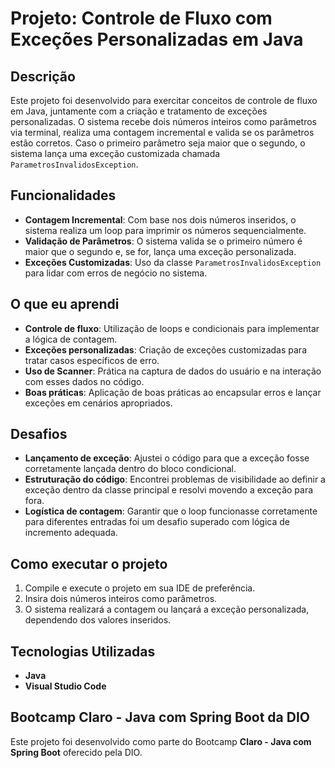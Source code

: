 
# Projeto: Controle de Fluxo com Exceções Personalizadas em Java

## Descrição
Este projeto foi desenvolvido para exercitar conceitos de controle de fluxo em Java, juntamente com a criação e tratamento de exceções personalizadas. O sistema recebe dois números inteiros como parâmetros via terminal, realiza uma contagem incremental e valida se os parâmetros estão corretos. Caso o primeiro parâmetro seja maior que o segundo, o sistema lança uma exceção customizada chamada `ParametrosInvalidosException`.

## Funcionalidades
- **Contagem Incremental**: Com base nos dois números inseridos, o sistema realiza um loop para imprimir os números sequencialmente.
- **Validação de Parâmetros**: O sistema valida se o primeiro número é maior que o segundo e, se for, lança uma exceção personalizada.
- **Exceções Customizadas**: Uso da classe `ParametrosInvalidosException` para lidar com erros de negócio no sistema.

## O que eu aprendi
- **Controle de fluxo**: Utilização de loops e condicionais para implementar a lógica de contagem.
- **Exceções personalizadas**: Criação de exceções customizadas para tratar casos específicos de erro.
- **Uso de Scanner**: Prática na captura de dados do usuário e na interação com esses dados no código.
- **Boas práticas**: Aplicação de boas práticas ao encapsular erros e lançar exceções em cenários apropriados.

## Desafios
- **Lançamento de exceção**: Ajustei o código para que a exceção fosse corretamente lançada dentro do bloco condicional.
- **Estruturação do código**: Encontrei problemas de visibilidade ao definir a exceção dentro da classe principal e resolvi movendo a exceção para fora.
- **Logística de contagem**: Garantir que o loop funcionasse corretamente para diferentes entradas foi um desafio superado com lógica de incremento adequada.

## Como executar o projeto
1. Compile e execute o projeto em sua IDE de preferência.
2. Insira dois números inteiros como parâmetros.
3. O sistema realizará a contagem ou lançará a exceção personalizada, dependendo dos valores inseridos.

## Tecnologias Utilizadas
- **Java**
- **Visual Studio Code**

## Bootcamp Claro - Java com Spring Boot da DIO
Este projeto foi desenvolvido como parte do Bootcamp **Claro - Java com Spring Boot** oferecido pela DIO.

